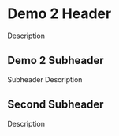 # Demo 2 Header

Description

## Demo 2 Subheader

Subheader Description

## Second Subheader

Description